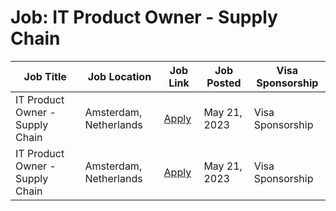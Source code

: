 # Job: IT Product Owner - Supply Chain

| Job Title | Job Location | Job Link | Job Posted | Visa Sponsorship |
| --- | --- | --- | --- | --- |
| IT Product Owner - Supply Chain | Amsterdam, Netherlands | [Apply](https://evbox.com/en/about/careers/job?gh_jid=5412172003) | May 21, 2023 | Visa Sponsorship |
| IT Product Owner - Supply Chain | Amsterdam, Netherlands | [Apply](https://evbox.com/en/about/careers/job?gh_jid=5412172003) | May 21, 2023 | Visa Sponsorship |
